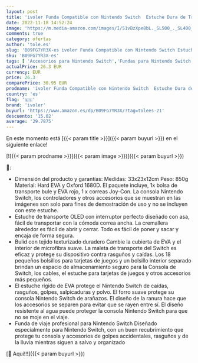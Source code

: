 ```yaml
---
layout: post
title: 'ivoler Funda Compatible con Nintendo Switch  Estuche Dura de Transporte de Fundas Lujo  maletín de Viaje con 18 Cartuchos de Juegos para Switch Console & Accesorios'
date: 2022-11-18 14:52:24
image: 'https://m.media-amazon.com/images/I/51vBzXpe8bL._SL500_._SL400_.jpg'
comments: true
category: ofertas
author: 'tole.es'
slug: 'B09FG7YR3X-es ivoler Funda Compatible con Nintendo Switch Estuche Dura...'
sku: 'B09FG7YR3X-es'
tags: [ 'Accesorios para Nintendo Switch','Fundas para Nintendo Switch','Fundas y almacenamiento para Nintendo Switch','Hardware y juegos para Nintendo Switch','Videojuegos','ivoler','nintendo','🇪🇸', ]
actualPrice: 26.3 EUR
currency: EUR
price: 26.3
comparePrice: 30.95 EUR
prodname: 'ivoler Funda Compatible con Nintendo Switch  Estuche Dura de Transporte de Fundas Lujo  maletín de Viaje con 18 Cartuchos de Juegos para Switch Console & Accesorios'
country: 'es'
flag: '🇪🇸'
brand: 'ivoler'
buyurl: 'https://www.amazon.es/dp/B09FG7YR3X/?tag=tolees-21'
descuento: '15.02'
average: '29.7875'
---
```


En este momento está [{{< param title >}}]({{< param buyurl >}}) en el siguiente enlace!

[![{{< param prodname >}}]({{< param image >}})]({{< param buyurl >}})

🔎:

- Dimensión del producto y garantías: Medidas: 33x23x12cm Peso: 850g Material: Hard EVA y Oxford 1680D. El paquete incluye, 1x bolsa de transporte bule y EVA rojo, 1 x correas Joy-Con. La consola Nintendo Switch, los controladores y otros accesorios que se muestran en las imágenes son solo para fines de demostración de uso y no se incluyen con este estuche.
- Estuche de transporte OLED con interruptor perfecto diseñado con asa, fácil de transportar con la cómoda correa ancha. La cremallera alrededor es fácil de abrir y cerrar. Todo es fácil de poner y sacar y encaja de forma segura.
- Bulid con tejido texturizado duradero Cambie la cubierta de EVA y el interior de microfibra suave. La maleta de transporte del Switch es eficaz y protege su dispositivo contra rasguños y caídas. Los 18 pequeños bolsillos para tarjetas de juegos y un bolsillo interior separado brindan un espacio de almacenamiento seguro para la Consola de Switch, los cables, el estuche para tarjetas de juegos y otros accesorios más pequeños.
- El estuche rígido de EVA protege el Nintendo Switch de caídas, rasguños, golpes, salpicaduras y polvo. El forro suave protege su consola Nintendo Switch de arañazos. El diseño de la ranura hace que los accesorios se separen para evitar que se rayen entre sí. El diseño resistente al agua puede proteger la consola Nintendo Switch para que no se moje en el viaje.
- Funda de viaje profesional para Nintendo Switch Diseñado especialmente para Nintendo Switch, con un buen recubrimiento que protege tu consola y accesorios de golpes accidentales, rasguños y de la lluvia mientras siguen a salvo y organizado

[🛒 Aquí!!!]({{< param buyurl >}})

